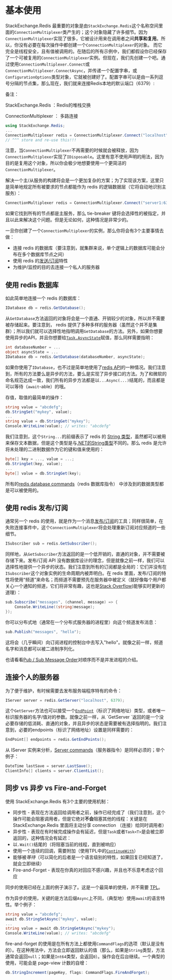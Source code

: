 ﻿基本使用
===

StackExchange.Redis 最重要的对象是由`StackExchange.Redis`这个名称空间里面的`ConnectionMultiplexer`类产生的；这个对象隐藏了许多细节。因为 `ConnectionMultiplexer`实现了很多，它被设计用来在调用者之间**共享和复用**。所以，你没有必要在每次操作中都创建一个`ConnectionMultiplexer`的对象。 而它完全是线程安全，且有值被调用的。在随后的所有示例中，我们都假设你已经保存了一个可被复用的`ConnectionMultiplexer`实例。但现在，我们先创建一个吧。通过使用`ConnectionMultiplexer.Connect`或`ConnectionMultiplexer.ConnectAsync`，并传递一个配置字串，或`ConfigurationOptions`类型对象，它就被创建好了。配置字串可以是由一系列逗号分隔的节点集，那么现在，我们就来连接Redis本地的默认端口（6379）:

备注：

StackExchange.Redis ：Redis的堆栈交换

ConnectionMultiplexer  ： 多路连接

```C#
using StackExchange.Redis;
...
ConnectionMultiplexer redis = ConnectionMultiplexer.Connect("localhost");
// ^^^ store and re-use this!!!
```

注意，当`ConnectionMultiplexer`不再需要的时候就会被释放，因为`ConnectionMultiplexer`实现了`IDisposable`。这里有意不使用声明的用法，因为目的是复用这个对象，所以你会极少地想要使用一个更简洁的`ConnectionMultiplexer`。

解决一个主/从服务的构建将会是一个更加复杂的方案；为了实现该方案，这里只是简单地规定所有被要求的节点都能作为 redis 的逻辑数据层（它将自动地识别主服务）：

```C#
ConnectionMultiplexer redis = ConnectionMultiplexer.Connect("server1:6379,server2:6379");
```

如果它找到所有的节点都是主服务，那么 tie-breaker 键将会选择性的被指定，并且以此来解决这个问题。但是无论如何，这种情况是非常少的。

一旦你创建了一个`ConnectionMultiplexer`的实例，那么你将会有3个主要事情去做：

- 连接 redis 的数据库（要注意到，就集群来说，单个逻辑上的数据库可能会分布在多个数据库节点之间）
- 使用 redis 的[发送/订阅](http://redis.io/topics/pubsub)特性
- 为维护/监控的目的去连接一个私人的服务器

使用 redis 数据库
---

如此简单地连接一个 redis 的数据库：

```C#
IDatabase db = redis.GetDatabase();
```

从`GetDatabase`方法返回的对象将会是一个直通、开销较少的对象，所以并不需要被存储起来。要注意到， redis 提供了多种多样的服务器（虽然这个并不是集群）；所以我们就可以选择性地指明调用`GetDatabase`的方法。另外，如果你想要使用异步的API，并且你想要给[`Task.AsyncState`][2]赋值，那么同样需要指明：

```C#
int databaseNumber = ...
object asyncState = ...
IDatabase db = redis.GetDatabase(databaseNumber, asyncState);
```

如果你使用了`IDatabase`，也不过是简单地使用了[redis API](http://redis.io/commands)的一种情况。我们注意到，所有的方法要么是异步的方法，要么是实现了异步接口的方法。为了和微软的命名规范达成一致，我们所有的异步方法都是以`...Async(...)`结尾的，而且都是可以等待（`await`-able）的哦。

存值，取值的最简单的操作：

```C#
string value = "abcdefg";
db.StringSet("mykey", value);
...
string value = db.StringGet("mykey");
Console.WriteLine(value); // writes: "abcdefg"
```

我们注意到，这个`String...`的前缀表示了 redis 的 [String 类型](http://redis.io/topics/data-types)，虽然都可以被用来保存文本数据，但是这个类型是与[.NET的String类型][3]不同的。那么 redis 是允许将未处理的二进制数据作为它的键和值来使用的：

```C#
byte[] key = ..., value = ...;
db.StringSet(key, value);
...
byte[] value = db.StringGet(key);
```

所有的[redis database commands](http://redis.io/commands)（redis 数据库指令） 中涉及到的数据类型都是可以被使用的。

使用 redis 发布/订阅
----

通常另一个 redis 的使用，就是作为一个消息[发布/订阅](http://redis.io/topics/pubsub)的工具；同样很简单，在失败连接事件中，这个`ConnectionMultiplexer`将会处理重新订阅对应频道的一些细节。

```C#
ISubscriber sub = redis.GetSubscriber();
```

同样地，从`GetSubscriber`方法返回的是一个低开销的，直通的对象，并不需要被存储下来。发布/订阅 API 没有数据库设计的理念，但是就像之前一样，我们可以选择性地提供一个异步的状态。我们注意到所有的订阅都是全局的：它们并没有在`ISubscriber`这个对象实例的生命周期内被弄明白。在 redis 里面，发布/订阅的特性将使用“频道”来命名；而频道不需要预先在服务器中被定义（就好像每个用户都关心一个通知的频道，它们将非常有趣，这也是[Stack Overflow](http://stackoverflow.com))能够实时更新的道理）：

```C#
sub.Subscribe("messages", (channel, message) => {
    Console.WriteLine((string)message);
});
```

你可以分布式地（通常在一个分布式服务器的进程里）向这个频道发布消息：

```C#
sub.Publish("messages", "hello");
```

这将会（几乎瞬间）向订阅进程的控制台中去写入"hello"。就像之前一样，频道名字和消息都可以被二进制序列化。

也请看看[Pub / Sub Message Order](PubSubOrder)对顺序而不是并发进程的介绍。

连接个人的服务器
---

为了便于维护，有时候需要去发布服务端程序特有的命令：

```C#
IServer server = redis.GetServer("localhost", 6379);
```

这个`GetServer`方法也可以接受一个[`EndPoint`](http://msdn.microsoft.com/en-us/library/system.net.endpoint(v=vs.110).aspx)（标识了网络地址）类型，或者唯一标识服务器的名字/值对的参数。就像之前一样，从 `GetServer `返回的是一个没必要存储的低消耗、直通的对象，并且异步的状态是需要被有选择指明的。我们注意到，必要的endpoints（标识了网络地址）设置是同样需要的：

```C#
EndPoint[] endpoints = redis.GetEndPoints();
```

从 IServer  实例来分析，[Server commands](http://redis.io/commands#server)（服务器指令）是同样必须的；举个例子：

```C#
DateTime lastSave = server.LastSave();
ClientInfo[] clients = server.ClientList();
```

同步 vs 异步 vs Fire-and-Forget
---

使用 StackExchange.Redis 有3个主要的使用机制：

- 同步性 - 表现在方法返回给调用者之前，操作已经完成了（我们注意到，这个操作可能会阻塞调用者，但是它绝对**不会**阻塞其他的线程：关键是在 StackExchange.Redis 里面将主动分享 connection （连接）给同时调用者）
- 异步性 - 表现在有时候完成操作会有延迟，但是`Task`或者`Task<T>`是会被立即返回的，这种情况会有延迟：
 - 以`.Wait()`结尾的（将阻塞当前的线程，直到被响应）
 - 使用一个连续的回调，需要附加（使用TPL中的[`ContinueWith`](http://msdn.microsoft.com/en-us/library/system.threading.tasks.task.continuewith(v=vs.110).aspx)）
 - 能够被*等待*（可以简化的后者是一个语言级别的特性，如果回复已经知道了，就会立即继续）
- Fire-and-Forget - 表现在你真的对回应不感兴趣，并且也不乐意考虑这个回应

同步的使用已经在上面的例子演示了。这是一个最简单的使用，并不需要 [TPL][1]。

作为异步的使用，关键的是方法后缀`Async`上不同，（典型地）使用`await`的语言特性。举个例子：

```C#
string value = "abcdefg";
await db.StringSetAsync("mykey", value);
...
string value = await db.StringGetAsync("mykey");
Console.WriteLine(value); // writes: "abcdefg"
```

fire-and-forget 的使用是在所有方法上都使用`CommandFlags`的选项（默认是没有的）。在这种用法中，方法会立即返回默认的值（那么，如果是`String`类型，方法通常会返回`null`；如果是`Int64`类型，会返回`0`）。操作会在后台继续。一个典型的使用，可能会是 page-view 计数的自增：

```C#
db.StringIncrement(pageKey, flags: CommandFlags.FireAndForget);
```




  [1]: http://msdn.microsoft.com/en-us/library/dd460717%28v=vs.110%29.aspx
  [2]: http://msdn.microsoft.com/en-us/library/system.threading.tasks.task.asyncstate(v=vs.110).aspx
  [3]: http://msdn.microsoft.com/en-us/library/system.string(v=vs.110).aspx
